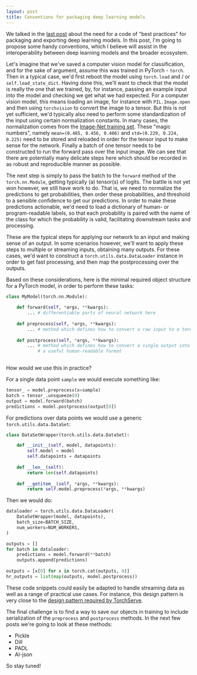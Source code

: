 ```yaml
---
layout: post
title: Conventions for packaging deep learning models
---
```


We talked in the [last post](https://blythed.github.io/Packaging-Deep-Learning-Models-is-Hard/) about the need for a code of "best practices" for packaging and exporting deep learning models. In this post, I'm going to propose some handy conventions, which I believe will assist in the interoperability between deep learning models and the broader ecosystem.

Let's imagine that we've saved a computer vision model for classification, and for the sake of argument, assume this was trained in PyTorch - `torch`. Then in a typical case, we'd first reboot the model using `torch.load` and / or `self.load_state_dict`. Having done this, we'll want to check that the model is really the one that we trained, by, for instance, passing an example input into the model and checking we get what we had expected. For a computer vision model, this means loading an image, for instance with `PIL.Image.open` and then using `torchvision` to convert the image to a tensor. But this is not yet sufficient, we'd typically also need to perform some standardization of the input using certain normalization constants. In many cases, the normalization comes from the [Image-Net training set](https://discuss.pytorch.org/t/how-to-preprocess-input-for-pre-trained-networks/683/8). These "magic numbers", namely `mean=(0.485, 0.456, 0.406)` and `std=(0.229, 0.224, 0.225)` need to be stored and reloaded in order for the tensor input to make sense for the network. Finally a batch of one tensor needs to be constructed to run the forward pass over the input image. We can see that there are potentially many delicate steps here which should be recorded in as robust and reproducible manner as possible.

The next step is simply to pass the batch to the `forward` method of the `torch.nn.Module`, getting typically (a) tensor(s) of logits. The battle is not yet won however, we still have work to do. That is, we need to normalize the predictions to get probabilities, then order these probabilities, and threshold to a sensible confidence to get our predictions. In order to make these predictions actionable, we'd need to load a dictionary of human- or program-readable labels, so that each probability is paired with the name of the class for which the probability is valid, facilitating downstream tasks and processing.

These are the typical steps for applying our network to an input and making sense of an output. In some scenarios however, we'll want to apply these steps to multiple or streaming inputs, obtaining many outputs. For these cases, we'd want to construct a `torch.utils.data.DataLoader` instance in order to get fast processing, and then map the postprocessing over the outputs.

Based on these considerations, here is the minimal required object structure for a PyTorch model, in order to perform these tasks:

```python
class MyModel(torch.nn.Module):
  
    def forward(self, *args, **kwargs):
      	... # differentiable parts of neural network here
       
    def preprocess(self, *args, **kwargs):
        ... # method which defines how to convert a raw input to a tensor
        
    def postprocess(self, *args, **kwargs):
        ... # method which defines how to convert a single output into 
            # a useful human-readable format
      
```

How would we use this in practice?

For a single data point `sample` we would execute something like:

```python
tensor_ = model.preprocess(x=sample)
batch = tensor_.unsqueeze(0)
output = model.forward(batch)
predictions = model.postprocess(output[0])
```

For predictions over data points we would use a generic `torch.utils.data.DataSet`:

```python
class DataSetWrapper(torch.utils.data.DataSet):

    def __init__(self, model, datapoints):
        self.model = model
        self.datapoints = datapoints
        
    def __len__(self):
        return len(self.datapoints)
        
    def __getitem__(self, *args, **kwargs):
        return self.model.preprocess(*args, **kwargs)
```

Then we would do:

```python
dataloader = torch.utils.data.DataLoader(
    DataSetWrapper(model, datapoints),
    batch_size=BATCH_SIZE,
    num_workers=NUM_WORKERS,
)

outputs = []
for batch in dataloader:
    predictions = model.forward(**batch)
    outputs.append(predictions)
    
outputs = [x[0] for x in torch.cat(outputs, 0)]
hr_outputs = list(map(outputs, model.postprocess))
```

These code snippets could easily be adapted to handle streaming data as well as a range of practical use cases. For instance, this design pattern is very close to the [design pattern required by TorchServe](https://pytorch.org/serve/custom_service.html#writing-a-custom-handler-from-scratch-for-prediction-and-explanations-request).

The final challenge is to find a way to save our objects in training to include serialization of the `preprocess` and `postprocess` methods. In the next few posts we're going to look at these methods:

- Pickle
- Dill
- PADL
- AI-json

So stay tuned!

